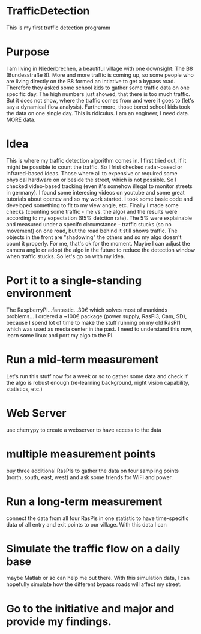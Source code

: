# TrafficDetection
This is my first traffic detection programm

# Purpose
I am living in Niederbrechen, a beautiful village with one downsight: The B8 (Bundesstraße 8). More and more traffic is coming up, so some people who are living directly on the B8 formed an intiative to get a bypass road. Therefore they asked some school kids to gather some traffic data on one specific day. The high numbers just showed, that there is too much traffic. But it does not show, where the traffic comes from and were it goes to (let's say a dynamical flow analysis). Furthermore, those bored school kids took the data on one single day. This is ridiculus. I am an engineer, I need data. MORE data.

# Idea
This is where my traffic detection algorithm comes in. I first tried out, if it might be possible to count the traffic. So I frist checked radar-based or infrared-based ideas. Those where all to expensive or required some physical hardware on or beside the street, which is not possible. So I checked video-based tracking (even it's somehow illegal to monitor streets in germany). I found some interesing videos on youtube and some great tutorials about opencv and so my work started. I took some basic code and developed something to fit to my view angle, etc. Finally I made some checks (counting some traffic - me vs. the algo) and the results were according to my expectation (95% detction rate). The 5% were explainable and measured under a specifc circumstance - traffic stucks (so no movement) on one road, but the road behind it still shows traffic. The objects in the front are "shadowing" the others and so my algo doesn't count it properly. For me, that's ok for the moment. Maybe I can adjust the camera angle or adopt the algo in the future to reduce the detection window when traffic stucks. So let's go on with my idea.

# Port it to a single-standing environment
The RaspberryPI...fantastic...30€ which solves most of mankinds problems... I ordered a ~100€ package (power supply, RasPi3, Cam, SD), because I spend lot of time to make the stuff running on my old RasPI1 which was used as media center in the past.
I need to understand this now, learn some linux and port my algo to the PI.

# Run a mid-term measurement
Let's run this stuff now for a week or so to gather some data and check if the algo is robust enough (re-learning background, night vision capability, statistics, etc.)

# Web Server
use cherrypy to create a webserver to have access to the data

# multiple measurement points
buy three additional RasPIs to gather the data on four sampling points (north, south, east, west) and ask some friends for WiFi and power.

# Run a long-term measurement
connect the data from all four RasPis in one statistic to have time-specific data of all entry and exit points to our village. With this data I can

# Simulate the traffic flow on a daily base
maybe Matlab or so can help me out there. With this simulation data, I can hopefully simulate how the different bypass roads will affect my street.

# Go to the initiative and major and provide my findings.
